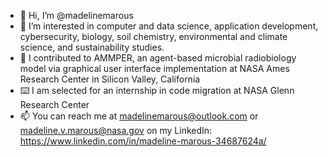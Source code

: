 - 👋 Hi, I’m @madelinemarous
- 👀 I’m interested in computer and data science, application development, cybersecurity, biology, soil chemistry, environmental and climate science, and sustainability studies.
- 🌱 I contributed to AMMPER, an agent-based microbial radiobiology model via graphical user interface implementation at NASA Ames Research Center in Silicon Valley, California
- ⌨️ I am selected for an internship in code migration at NASA Glenn Research Center
- 📫 You can reach me at madelinemarous@outlook.com or madeline.v.marous@nasa.gov on my LinkedIn: https://www.linkedin.com/in/madeline-marous-34687624a/
